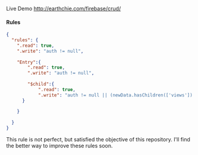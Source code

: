 Live Demo http://earthchie.com/firebase/crud/

#### Rules
```json
{
  "rules": {
    ".read": true,
    ".write": "auth != null",
    
    "Entry":{
    	".read": true,
    	".write": "auth != null",
        
        "$child":{
            ".read": true,
    		".write": "auth != null || (newData.hasChildren(['views']) && !newData.hasChildren(['title']) && !newData.hasChildren(['content']) && !newData.hasChildren(['createdAt']) && !newData.hasChildren(['updatedAt']) && !newData.hasChildren(['author']))",
      }
        
    }
      
  }
}
```
This rule is not perfect, but satisfied the objective of this repository. I'll find the better way to improve these rules soon.